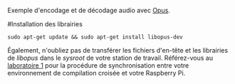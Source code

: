 Exemple d'encodage et de décodage audio avec [Opus](https://en.wikipedia.org/wiki/Opus_(audio_format)).


#Installation des librairies

```
sudo apt-get update && sudo apt-get install libopus-dev
```

Également, n'oubliez pas de transférer les fichiers d'en-tête et les librairies de *libopus* dans le *sysroot* de votre station de travail. Référez-vous au [laboratoire 1](labo1.html) pour la procédure de synchronisation entre votre environnement de compilation croisée et votre Raspberry Pi.